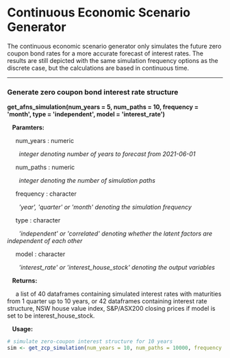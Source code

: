 # Continuous Economic Scenario Generator

The continuous economic scenario generator only simulates the future zero coupon 
bond rates for a more accurate forecast of interest rates. The results are still depicted with
the same simulation frequency options as the discrete case, but the calculations are based 
in continuous time. 

---

### Generate zero coupon bond interest rate structure

**get_afns_simulation(num_years = 5, num_paths = 10, frequency = 'month', type = 'independent', model = 'interest_rate')**

&nbsp;&nbsp; **Paramters:**

&nbsp;&nbsp;&nbsp;&nbsp; num_years : numeric

&nbsp;&nbsp;&nbsp;&nbsp;&nbsp;&nbsp; *integer denoting number of years to forecast from 2021-06-01*

&nbsp;&nbsp;&nbsp;&nbsp; num_paths : numeric

&nbsp;&nbsp;&nbsp;&nbsp;&nbsp;&nbsp; *integer denoting the number of simulation paths*

&nbsp;&nbsp;&nbsp;&nbsp; frequency : character

&nbsp;&nbsp;&nbsp;&nbsp;&nbsp;&nbsp; *'year', 'quarter' or 'month' denoting the simulation frequency*

&nbsp;&nbsp;&nbsp;&nbsp; type : character

&nbsp;&nbsp;&nbsp;&nbsp;&nbsp;&nbsp; *'independent' or 'correlated' denoting whether the latent factors are independent of each other*

&nbsp;&nbsp;&nbsp;&nbsp; model : character

&nbsp;&nbsp;&nbsp;&nbsp;&nbsp;&nbsp; *'interest_rate' or 'interest_house_stock' denoting the output variables*

&nbsp;&nbsp; **Returns:**

&nbsp;&nbsp;&nbsp;&nbsp; a list of 40 dataframes containing simulated interest rates with maturities from 1 quarter up to 10 years, or 42 dataframes containing interest rate structure, NSW house value index, S&P/ASX200 closing prices if model is set to be interest_house_stock.  

&nbsp;&nbsp; **Usage:**

```r
# simulate zero-coupon interest structure for 10 years
sim <- get_zcp_simulation(num_years = 10, num_paths = 10000, frequency = 'year')
```

